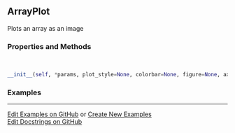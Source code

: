 ## <a id="McUtils.Plots.Plots.ArrayPlot">ArrayPlot</a>
Plots an array as an image

### Properties and Methods
<a id="McUtils.Plots.Plots.ArrayPlot.__init__">&nbsp;</a>
```python
__init__(self, *params, plot_style=None, colorbar=None, figure=None, axes=None, subplot_kw=None, method='imshow', **opts): 
```

### Examples


___

[Edit Examples on GitHub](https://github.com/McCoyGroup/References/edit/gh-pages/Documentation/examples/McUtils/Plots/Plots/ArrayPlot.md) or 
[Create New Examples](https://github.com/McCoyGroup/References/new/gh-pages/?filename=Documentation/examples/McUtils/Plots/Plots/ArrayPlot.md) <br/>
[Edit Docstrings on GitHub](https://github.com/McCoyGroup/McUtils/edit/master/Plots/Plots.py?message=Update%20Docs)